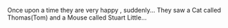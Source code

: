 Once upon a time they are very happy , suddenly...
They saw a Cat called Thomas(Tom) and a Mouse called Stuart Little...
